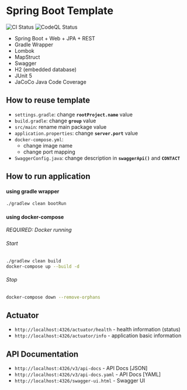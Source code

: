 # Spring Boot Template 
![CI Status](https://github.com/lomasz/spring-boot-template/workflows/CI/badge.svg)
![CodeQL Status](https://github.com/lomasz/spring-boot-template/workflows/CodeQL/badge.svg)

* Spring Boot + Web + JPA + REST
* Gradle Wrapper
* Lombok
* MapStruct
* Swagger
* H2 (embedded database)
* JUnit 5
* JaCoCo Java Code Coverage

## How to reuse template

* `settings.gradle`: change **`rootProject.name`** value
* `build.gradle`: change **`group`** value
* `src/main`: rename main package value 
* `application.properties`: change **`server.port`** value
* `docker-compose.yml`:
    * change image name
    * change port mapping
* `SwaggerConfig.java`: change description in **`swaggerApi()`** and **`CONTACT`**

## How to run application

#### using gradle wrapper
```bash
./gradlew clean bootRun
```

#### using docker-compose
*REQUIRED: Docker running*

###### Start
```bash
./gradlew clean build
docker-compose up --build -d
```

###### Stop
```bash
docker-compose down --remove-orphans
```

## Actuator
* `http://localhost:4326/actuator/health` - health information (status)
* `http://localhost:4326/actuator/info` - application basic information

## API Documentation
* `http://localhost:4326/v3/api-docs` - API Docs [JSON]
* `http://localhost:4326/v3/api-docs.yaml` - API Docs [YAML]
* `http://localhost:4326/swagger-ui.html` - Swagger UI
